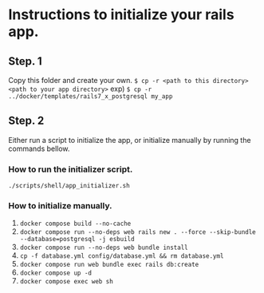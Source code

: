# Instructions to initialize your rails app.
## Step. 1
Copy this folder and create your own.
`$ cp -r <path to this directory> <path to your app directory>`
exp) `$ cp -r ../docker/templates/rails7_x_postgresql my_app`

## Step. 2
Either run a script to initialize the app, or initialize manually by running the commands bellow.

### How to run the initializer script.
`./scripts/shell/app_initializer.sh`

### How to initialize manually.
1. `docker compose build --no-cache`
2. `docker compose run --no-deps web rails new . --force --skip-bundle --database=postgresql -j esbuild`
3. `docker compose run --no-deps web bundle install`
4. `cp -f database.yml config/database.yml && rm database.yml`
5. `docker compose run web bundle exec rails db:create`
6. `docker compose up -d`
7. `docker compose exec web sh`

